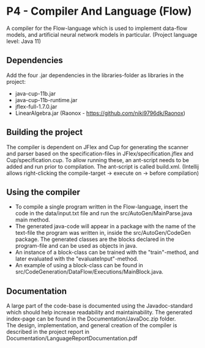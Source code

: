 # P4 - Compiler And Language (Flow)

A compiler for the Flow-language which is used to implement data-flow models, and artificial neural network models in particular. (Project language level: Java 11)

## Dependencies
Add the four .jar dependencies in the libraries-folder as libraries in the project:
- java-cup-11b.jar
- java-cup-11b-runtime.jar
- jflex-full-1.7.0.jar
- LinearAlgebra.jar (Raonox - https://github.com/niki9796dk/Raonox)

## Building the project
The compiler is dependent on JFlex and Cup for generating the scanner and parser based on the specification-files in JFlex/specification.jflex and Cup/specification.cup.
To allow running these, an ant-script needs to be added and run prior to compilation. The ant-script is called build.xml. (Intellij allows right-clicking the compile-target -> execute on -> before compilation)

## Using the compiler
- To compile a single program written in the Flow-language, insert the code in the data/input.txt file and run the src/AutoGen/MainParse.java main method.
- The generated java-code will appear in a package with the name of the text-file the program was written in, inside the src/AutoGen/CodeGen package. The generated classes are the blocks declared in the program-file and can be used as objects in java. 
- An instance of a block-class can be trained with the "train"-method, and later evaluated with the "evaluateInput"-method. 
- An example of using a block-class can be found in src/CodeGeneration/DataFlow/Executions/MainBlock.java.

## Documentation
A large part of the code-base is documented using the Javadoc-standard which should help increase readability and maintainability. The generated index-page can be found in the Documentation/JavaDoc.zip folder.\
The design, implementation, and general creation of the compiler is described in the project report in Documentation/LanguageReportDocumentation.pdf
